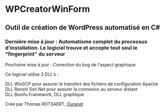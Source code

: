 # WPCreatorWinForm

## Outil de création de WordPress automatisé en C# 

### Dernière mise à jour : Automatisme complet du processus d'installation. Le logiciel trouve et accepte tout seul le "fingerprint" du serveur

Prochaine mise à jour : Correction du bug de l'aspect graphique

Ce logiciel utilise 3 DLL's :

DLL WinSCP pour assurer le transfert des fichiers de configuration Apache  
DLL Renshi Ssh.Net pour assurer la connexion au serveur distant  
DLL Bunifu Framework, DLL graphique  

Crée par Thomas ROTSAERT, [Ouranet](https://www.ouranet.com)

